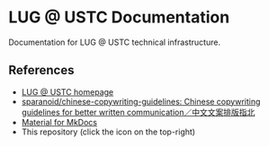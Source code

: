 # LUG @ USTC Documentation

Documentation for LUG @ USTC technical infrastructure.

## References

- [LUG @ USTC homepage](https://lug.ustc.edu.cn/)
- [sparanoid/chinese-copywriting-guidelines: Chinese copywriting guidelines for better written communication／中文文案排版指北](https://github.com/sparanoid/chinese-copywriting-guidelines)
- [Material for MkDocs](https://squidfunk.github.io/mkdocs-material/)
- This repository (click the icon on the top-right)
